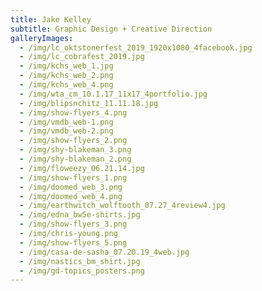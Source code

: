 ```yaml
---
title: Jake Kelley
subtitle: Graphic Design + Creative Direction
galleryImages:
  - /img/lc_oktstonerfest_2019_1920x1080_4facebook.jpg
  - /img/lc_cobrafest_2019.jpg
  - /img/kchs_web_1.jpg
  - /img/kchs_web_2.png
  - /img/kchs_web_4.png
  - /img/wta_cm_10.1.17_11x17_4portfolio.jpg
  - /img/blipsnchitz_11.11.18.jpg
  - /img/show-flyers_4.png
  - /img/vmdb_web-1.png
  - /img/vmdb_web-2.png
  - /img/show-flyers_2.png
  - /img/shy-blakeman_3.png
  - /img/shy-blakeman_2.png
  - /img/floweezy_06.21.14.jpg
  - /img/show-flyers_1.png
  - /img/doomed_web_3.png
  - /img/doomed_web_4.png
  - /img/earthwitch_wolftooth_07.27_4review4.jpg
  - /img/edna_bw5e-shirts.jpg
  - /img/show-flyers_3.png
  - /img/chris-young.png
  - /img/show-flyers_5.png
  - /img/casa-de-sasha_07.20.19_4web.jpg
  - /img/nastics_bm_shirt.jpg
  - /img/gd-topics_posters.png
---
```


